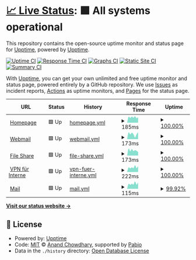 # [📈 Live Status](https://status.konstantin-beug.de): <!--live status--> **🟩 All systems operational**

This repository contains the open-source uptime monitor and status page for [Upptime](https://upptime.js.org), powered by [Upptime](https://github.com/upptime/upptime).

[![Uptime CI](https://github.com/sirmelonchen/status/workflows/Uptime%20CI/badge.svg)](https://github.com/sirmelonchen/status/actions?query=workflow%3A%22Uptime+CI%22)
[![Response Time CI](https://github.com/sirmelonchen/status/workflows/Response%20Time%20CI/badge.svg)](https://github.com/sirmelonchen/status/actions?query=workflow%3A%22Response+Time+CI%22)
[![Graphs CI](https://github.com/sirmelonchen/status/workflows/Graphs%20CI/badge.svg)](https://github.com/sirmelonchen/status/actions?query=workflow%3A%22Graphs+CI%22)
[![Static Site CI](https://github.com/sirmelonchen/status/workflows/Static%20Site%20CI/badge.svg)](https://github.com/sirmelonchen/status/actions?query=workflow%3A%22Static+Site+CI%22)
[![Summary CI](https://github.com/sirmelonchen/status/workflows/Summary%20CI/badge.svg)](https://github.com/sirmelonchen/status/actions?query=workflow%3A%22Summary+CI%22)

With [Upptime](https://upptime.js.org), you can get your own unlimited and free uptime monitor and status page, powered entirely by a GitHub repository. We use [Issues](https://github.com/upptime/upptime/issues) as incident reports, [Actions](https://github.com/sirmelonchen/status/actions) as uptime monitors, and [Pages](https://status.konstantin-beug.de) for the status page.

<!--start: status pages-->
<!-- This summary is generated by Upptime (https://github.com/upptime/upptime) -->
<!-- Do not edit this manually, your changes will be overwritten -->
<!-- prettier-ignore -->
| URL | Status | History | Response Time | Uptime |
| --- | ------ | ------- | ------------- | ------ |
| <img alt="" src="https://icons.duckduckgo.com/ip3/konstantin-beug.de.ico" height="13"> [Homepage](https://konstantin-beug.de) | 🟩 Up | [homepage.yml](https://github.com/sirmelonchen/status/commits/HEAD/history/homepage.yml) | <details><summary><img alt="Response time graph" src="./graphs/homepage/response-time-week.png" height="20"> 185ms</summary><br><a href="https://status.konstantin-beug.de/history/homepage"><img alt="Response time 156" src="https://img.shields.io/endpoint?url=https%3A%2F%2Fraw.githubusercontent.com%2Fsirmelonchen%2Fstatus%2FHEAD%2Fapi%2Fhomepage%2Fresponse-time.json"></a><br><a href="https://status.konstantin-beug.de/history/homepage"><img alt="24-hour response time 187" src="https://img.shields.io/endpoint?url=https%3A%2F%2Fraw.githubusercontent.com%2Fsirmelonchen%2Fstatus%2FHEAD%2Fapi%2Fhomepage%2Fresponse-time-day.json"></a><br><a href="https://status.konstantin-beug.de/history/homepage"><img alt="7-day response time 185" src="https://img.shields.io/endpoint?url=https%3A%2F%2Fraw.githubusercontent.com%2Fsirmelonchen%2Fstatus%2FHEAD%2Fapi%2Fhomepage%2Fresponse-time-week.json"></a><br><a href="https://status.konstantin-beug.de/history/homepage"><img alt="30-day response time 164" src="https://img.shields.io/endpoint?url=https%3A%2F%2Fraw.githubusercontent.com%2Fsirmelonchen%2Fstatus%2FHEAD%2Fapi%2Fhomepage%2Fresponse-time-month.json"></a><br><a href="https://status.konstantin-beug.de/history/homepage"><img alt="1-year response time 156" src="https://img.shields.io/endpoint?url=https%3A%2F%2Fraw.githubusercontent.com%2Fsirmelonchen%2Fstatus%2FHEAD%2Fapi%2Fhomepage%2Fresponse-time-year.json"></a></details> | <details><summary><a href="https://status.konstantin-beug.de/history/homepage">100.00%</a></summary><a href="https://status.konstantin-beug.de/history/homepage"><img alt="All-time uptime 100.00%" src="https://img.shields.io/endpoint?url=https%3A%2F%2Fraw.githubusercontent.com%2Fsirmelonchen%2Fstatus%2FHEAD%2Fapi%2Fhomepage%2Fuptime.json"></a><br><a href="https://status.konstantin-beug.de/history/homepage"><img alt="24-hour uptime 100.00%" src="https://img.shields.io/endpoint?url=https%3A%2F%2Fraw.githubusercontent.com%2Fsirmelonchen%2Fstatus%2FHEAD%2Fapi%2Fhomepage%2Fuptime-day.json"></a><br><a href="https://status.konstantin-beug.de/history/homepage"><img alt="7-day uptime 100.00%" src="https://img.shields.io/endpoint?url=https%3A%2F%2Fraw.githubusercontent.com%2Fsirmelonchen%2Fstatus%2FHEAD%2Fapi%2Fhomepage%2Fuptime-week.json"></a><br><a href="https://status.konstantin-beug.de/history/homepage"><img alt="30-day uptime 100.00%" src="https://img.shields.io/endpoint?url=https%3A%2F%2Fraw.githubusercontent.com%2Fsirmelonchen%2Fstatus%2FHEAD%2Fapi%2Fhomepage%2Fuptime-month.json"></a><br><a href="https://status.konstantin-beug.de/history/homepage"><img alt="1-year uptime 100.00%" src="https://img.shields.io/endpoint?url=https%3A%2F%2Fraw.githubusercontent.com%2Fsirmelonchen%2Fstatus%2FHEAD%2Fapi%2Fhomepage%2Fuptime-year.json"></a></details>
| <img alt="" src="https://icons.duckduckgo.com/ip3/webmail.konstantin-beug.de.ico" height="13"> [Webmail](https://webmail.konstantin-beug.de) | 🟩 Up | [webmail.yml](https://github.com/sirmelonchen/status/commits/HEAD/history/webmail.yml) | <details><summary><img alt="Response time graph" src="./graphs/webmail/response-time-week.png" height="20"> 173ms</summary><br><a href="https://status.konstantin-beug.de/history/webmail"><img alt="Response time 159" src="https://img.shields.io/endpoint?url=https%3A%2F%2Fraw.githubusercontent.com%2Fsirmelonchen%2Fstatus%2FHEAD%2Fapi%2Fwebmail%2Fresponse-time.json"></a><br><a href="https://status.konstantin-beug.de/history/webmail"><img alt="24-hour response time 235" src="https://img.shields.io/endpoint?url=https%3A%2F%2Fraw.githubusercontent.com%2Fsirmelonchen%2Fstatus%2FHEAD%2Fapi%2Fwebmail%2Fresponse-time-day.json"></a><br><a href="https://status.konstantin-beug.de/history/webmail"><img alt="7-day response time 173" src="https://img.shields.io/endpoint?url=https%3A%2F%2Fraw.githubusercontent.com%2Fsirmelonchen%2Fstatus%2FHEAD%2Fapi%2Fwebmail%2Fresponse-time-week.json"></a><br><a href="https://status.konstantin-beug.de/history/webmail"><img alt="30-day response time 161" src="https://img.shields.io/endpoint?url=https%3A%2F%2Fraw.githubusercontent.com%2Fsirmelonchen%2Fstatus%2FHEAD%2Fapi%2Fwebmail%2Fresponse-time-month.json"></a><br><a href="https://status.konstantin-beug.de/history/webmail"><img alt="1-year response time 159" src="https://img.shields.io/endpoint?url=https%3A%2F%2Fraw.githubusercontent.com%2Fsirmelonchen%2Fstatus%2FHEAD%2Fapi%2Fwebmail%2Fresponse-time-year.json"></a></details> | <details><summary><a href="https://status.konstantin-beug.de/history/webmail">100.00%</a></summary><a href="https://status.konstantin-beug.de/history/webmail"><img alt="All-time uptime 100.00%" src="https://img.shields.io/endpoint?url=https%3A%2F%2Fraw.githubusercontent.com%2Fsirmelonchen%2Fstatus%2FHEAD%2Fapi%2Fwebmail%2Fuptime.json"></a><br><a href="https://status.konstantin-beug.de/history/webmail"><img alt="24-hour uptime 100.00%" src="https://img.shields.io/endpoint?url=https%3A%2F%2Fraw.githubusercontent.com%2Fsirmelonchen%2Fstatus%2FHEAD%2Fapi%2Fwebmail%2Fuptime-day.json"></a><br><a href="https://status.konstantin-beug.de/history/webmail"><img alt="7-day uptime 100.00%" src="https://img.shields.io/endpoint?url=https%3A%2F%2Fraw.githubusercontent.com%2Fsirmelonchen%2Fstatus%2FHEAD%2Fapi%2Fwebmail%2Fuptime-week.json"></a><br><a href="https://status.konstantin-beug.de/history/webmail"><img alt="30-day uptime 100.00%" src="https://img.shields.io/endpoint?url=https%3A%2F%2Fraw.githubusercontent.com%2Fsirmelonchen%2Fstatus%2FHEAD%2Fapi%2Fwebmail%2Fuptime-month.json"></a><br><a href="https://status.konstantin-beug.de/history/webmail"><img alt="1-year uptime 100.00%" src="https://img.shields.io/endpoint?url=https%3A%2F%2Fraw.githubusercontent.com%2Fsirmelonchen%2Fstatus%2FHEAD%2Fapi%2Fwebmail%2Fuptime-year.json"></a></details>
| <img alt="" src="https://icons.duckduckgo.com/ip3/cloud.konstantin-beug.de.ico" height="13"> [File Share](https://cloud.konstantin-beug.de) | 🟩 Up | [file-share.yml](https://github.com/sirmelonchen/status/commits/HEAD/history/file-share.yml) | <details><summary><img alt="Response time graph" src="./graphs/file-share/response-time-week.png" height="20"> 173ms</summary><br><a href="https://status.konstantin-beug.de/history/file-share"><img alt="Response time 139" src="https://img.shields.io/endpoint?url=https%3A%2F%2Fraw.githubusercontent.com%2Fsirmelonchen%2Fstatus%2FHEAD%2Fapi%2Ffile-share%2Fresponse-time.json"></a><br><a href="https://status.konstantin-beug.de/history/file-share"><img alt="24-hour response time 120" src="https://img.shields.io/endpoint?url=https%3A%2F%2Fraw.githubusercontent.com%2Fsirmelonchen%2Fstatus%2FHEAD%2Fapi%2Ffile-share%2Fresponse-time-day.json"></a><br><a href="https://status.konstantin-beug.de/history/file-share"><img alt="7-day response time 173" src="https://img.shields.io/endpoint?url=https%3A%2F%2Fraw.githubusercontent.com%2Fsirmelonchen%2Fstatus%2FHEAD%2Fapi%2Ffile-share%2Fresponse-time-week.json"></a><br><a href="https://status.konstantin-beug.de/history/file-share"><img alt="30-day response time 152" src="https://img.shields.io/endpoint?url=https%3A%2F%2Fraw.githubusercontent.com%2Fsirmelonchen%2Fstatus%2FHEAD%2Fapi%2Ffile-share%2Fresponse-time-month.json"></a><br><a href="https://status.konstantin-beug.de/history/file-share"><img alt="1-year response time 139" src="https://img.shields.io/endpoint?url=https%3A%2F%2Fraw.githubusercontent.com%2Fsirmelonchen%2Fstatus%2FHEAD%2Fapi%2Ffile-share%2Fresponse-time-year.json"></a></details> | <details><summary><a href="https://status.konstantin-beug.de/history/file-share">100.00%</a></summary><a href="https://status.konstantin-beug.de/history/file-share"><img alt="All-time uptime 100.00%" src="https://img.shields.io/endpoint?url=https%3A%2F%2Fraw.githubusercontent.com%2Fsirmelonchen%2Fstatus%2FHEAD%2Fapi%2Ffile-share%2Fuptime.json"></a><br><a href="https://status.konstantin-beug.de/history/file-share"><img alt="24-hour uptime 100.00%" src="https://img.shields.io/endpoint?url=https%3A%2F%2Fraw.githubusercontent.com%2Fsirmelonchen%2Fstatus%2FHEAD%2Fapi%2Ffile-share%2Fuptime-day.json"></a><br><a href="https://status.konstantin-beug.de/history/file-share"><img alt="7-day uptime 100.00%" src="https://img.shields.io/endpoint?url=https%3A%2F%2Fraw.githubusercontent.com%2Fsirmelonchen%2Fstatus%2FHEAD%2Fapi%2Ffile-share%2Fuptime-week.json"></a><br><a href="https://status.konstantin-beug.de/history/file-share"><img alt="30-day uptime 100.00%" src="https://img.shields.io/endpoint?url=https%3A%2F%2Fraw.githubusercontent.com%2Fsirmelonchen%2Fstatus%2FHEAD%2Fapi%2Ffile-share%2Fuptime-month.json"></a><br><a href="https://status.konstantin-beug.de/history/file-share"><img alt="1-year uptime 100.00%" src="https://img.shields.io/endpoint?url=https%3A%2F%2Fraw.githubusercontent.com%2Fsirmelonchen%2Fstatus%2FHEAD%2Fapi%2Ffile-share%2Fuptime-year.json"></a></details>
| <img alt="" src="https://icons.duckduckgo.com/ip3/null.ico" height="13"> [VPN für Interne](85.215.55.12) | 🟩 Up | [vpn-fuer-interne.yml](https://github.com/sirmelonchen/status/commits/HEAD/history/vpn-fuer-interne.yml) | <details><summary><img alt="Response time graph" src="./graphs/vpn-fuer-interne/response-time-week.png" height="20"> 222ms</summary><br><a href="https://status.konstantin-beug.de/history/vpn-fuer-interne"><img alt="Response time 222" src="https://img.shields.io/endpoint?url=https%3A%2F%2Fraw.githubusercontent.com%2Fsirmelonchen%2Fstatus%2FHEAD%2Fapi%2Fvpn-fuer-interne%2Fresponse-time.json"></a><br><a href="https://status.konstantin-beug.de/history/vpn-fuer-interne"><img alt="24-hour response time 274" src="https://img.shields.io/endpoint?url=https%3A%2F%2Fraw.githubusercontent.com%2Fsirmelonchen%2Fstatus%2FHEAD%2Fapi%2Fvpn-fuer-interne%2Fresponse-time-day.json"></a><br><a href="https://status.konstantin-beug.de/history/vpn-fuer-interne"><img alt="7-day response time 222" src="https://img.shields.io/endpoint?url=https%3A%2F%2Fraw.githubusercontent.com%2Fsirmelonchen%2Fstatus%2FHEAD%2Fapi%2Fvpn-fuer-interne%2Fresponse-time-week.json"></a><br><a href="https://status.konstantin-beug.de/history/vpn-fuer-interne"><img alt="30-day response time 221" src="https://img.shields.io/endpoint?url=https%3A%2F%2Fraw.githubusercontent.com%2Fsirmelonchen%2Fstatus%2FHEAD%2Fapi%2Fvpn-fuer-interne%2Fresponse-time-month.json"></a><br><a href="https://status.konstantin-beug.de/history/vpn-fuer-interne"><img alt="1-year response time 222" src="https://img.shields.io/endpoint?url=https%3A%2F%2Fraw.githubusercontent.com%2Fsirmelonchen%2Fstatus%2FHEAD%2Fapi%2Fvpn-fuer-interne%2Fresponse-time-year.json"></a></details> | <details><summary><a href="https://status.konstantin-beug.de/history/vpn-fuer-interne">100.00%</a></summary><a href="https://status.konstantin-beug.de/history/vpn-fuer-interne"><img alt="All-time uptime 100.00%" src="https://img.shields.io/endpoint?url=https%3A%2F%2Fraw.githubusercontent.com%2Fsirmelonchen%2Fstatus%2FHEAD%2Fapi%2Fvpn-fuer-interne%2Fuptime.json"></a><br><a href="https://status.konstantin-beug.de/history/vpn-fuer-interne"><img alt="24-hour uptime 100.00%" src="https://img.shields.io/endpoint?url=https%3A%2F%2Fraw.githubusercontent.com%2Fsirmelonchen%2Fstatus%2FHEAD%2Fapi%2Fvpn-fuer-interne%2Fuptime-day.json"></a><br><a href="https://status.konstantin-beug.de/history/vpn-fuer-interne"><img alt="7-day uptime 100.00%" src="https://img.shields.io/endpoint?url=https%3A%2F%2Fraw.githubusercontent.com%2Fsirmelonchen%2Fstatus%2FHEAD%2Fapi%2Fvpn-fuer-interne%2Fuptime-week.json"></a><br><a href="https://status.konstantin-beug.de/history/vpn-fuer-interne"><img alt="30-day uptime 100.00%" src="https://img.shields.io/endpoint?url=https%3A%2F%2Fraw.githubusercontent.com%2Fsirmelonchen%2Fstatus%2FHEAD%2Fapi%2Fvpn-fuer-interne%2Fuptime-month.json"></a><br><a href="https://status.konstantin-beug.de/history/vpn-fuer-interne"><img alt="1-year uptime 100.00%" src="https://img.shields.io/endpoint?url=https%3A%2F%2Fraw.githubusercontent.com%2Fsirmelonchen%2Fstatus%2FHEAD%2Fapi%2Fvpn-fuer-interne%2Fuptime-year.json"></a></details>
| <img alt="" src="https://icons.duckduckgo.com/ip3/null.ico" height="13"> [Mail](mail.konstantin-beug.de) | 🟩 Up | [mail.yml](https://github.com/sirmelonchen/status/commits/HEAD/history/mail.yml) | <details><summary><img alt="Response time graph" src="./graphs/mail/response-time-week.png" height="20"> 115ms</summary><br><a href="https://status.konstantin-beug.de/history/mail"><img alt="Response time 112" src="https://img.shields.io/endpoint?url=https%3A%2F%2Fraw.githubusercontent.com%2Fsirmelonchen%2Fstatus%2FHEAD%2Fapi%2Fmail%2Fresponse-time.json"></a><br><a href="https://status.konstantin-beug.de/history/mail"><img alt="24-hour response time 140" src="https://img.shields.io/endpoint?url=https%3A%2F%2Fraw.githubusercontent.com%2Fsirmelonchen%2Fstatus%2FHEAD%2Fapi%2Fmail%2Fresponse-time-day.json"></a><br><a href="https://status.konstantin-beug.de/history/mail"><img alt="7-day response time 115" src="https://img.shields.io/endpoint?url=https%3A%2F%2Fraw.githubusercontent.com%2Fsirmelonchen%2Fstatus%2FHEAD%2Fapi%2Fmail%2Fresponse-time-week.json"></a><br><a href="https://status.konstantin-beug.de/history/mail"><img alt="30-day response time 111" src="https://img.shields.io/endpoint?url=https%3A%2F%2Fraw.githubusercontent.com%2Fsirmelonchen%2Fstatus%2FHEAD%2Fapi%2Fmail%2Fresponse-time-month.json"></a><br><a href="https://status.konstantin-beug.de/history/mail"><img alt="1-year response time 112" src="https://img.shields.io/endpoint?url=https%3A%2F%2Fraw.githubusercontent.com%2Fsirmelonchen%2Fstatus%2FHEAD%2Fapi%2Fmail%2Fresponse-time-year.json"></a></details> | <details><summary><a href="https://status.konstantin-beug.de/history/mail">99.92%</a></summary><a href="https://status.konstantin-beug.de/history/mail"><img alt="All-time uptime 99.95%" src="https://img.shields.io/endpoint?url=https%3A%2F%2Fraw.githubusercontent.com%2Fsirmelonchen%2Fstatus%2FHEAD%2Fapi%2Fmail%2Fuptime.json"></a><br><a href="https://status.konstantin-beug.de/history/mail"><img alt="24-hour uptime 99.46%" src="https://img.shields.io/endpoint?url=https%3A%2F%2Fraw.githubusercontent.com%2Fsirmelonchen%2Fstatus%2FHEAD%2Fapi%2Fmail%2Fuptime-day.json"></a><br><a href="https://status.konstantin-beug.de/history/mail"><img alt="7-day uptime 99.92%" src="https://img.shields.io/endpoint?url=https%3A%2F%2Fraw.githubusercontent.com%2Fsirmelonchen%2Fstatus%2FHEAD%2Fapi%2Fmail%2Fuptime-week.json"></a><br><a href="https://status.konstantin-beug.de/history/mail"><img alt="30-day uptime 99.98%" src="https://img.shields.io/endpoint?url=https%3A%2F%2Fraw.githubusercontent.com%2Fsirmelonchen%2Fstatus%2FHEAD%2Fapi%2Fmail%2Fuptime-month.json"></a><br><a href="https://status.konstantin-beug.de/history/mail"><img alt="1-year uptime 99.95%" src="https://img.shields.io/endpoint?url=https%3A%2F%2Fraw.githubusercontent.com%2Fsirmelonchen%2Fstatus%2FHEAD%2Fapi%2Fmail%2Fuptime-year.json"></a></details>

<!--end: status pages-->

[**Visit our status website →**](https://status.konstantin-beug.de)

## 📄 License

- Powered by: [Upptime](https://github.com/upptime/upptime)
- Code: [MIT](./LICENSE) © [Anand Chowdhary](https://anandchowdhary.com), supported by [Pabio](https://pabio.com)
- Data in the `./history` directory: [Open Database License](https://opendatacommons.org/licenses/odbl/1-0/)

